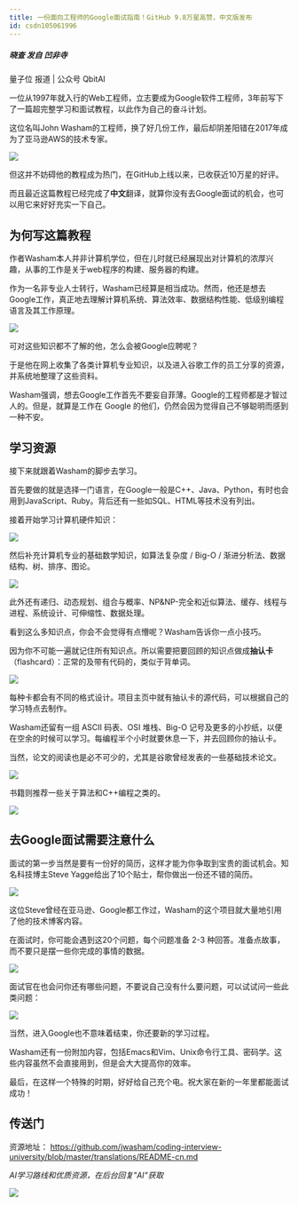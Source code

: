 ```yaml
---
title: 一份面向工程师的Google面试指南！GitHub 9.8万星高赞，中文版发布
id: csdn105061996
---
```


##### 晓查 发自 凹非寺 
量子位 报道 | 公众号 QbitAI

一位从1997年就入行的Web工程师，立志要成为Google软件工程师，3年前写下了一篇超完整学习和面试教程，以此作为自己的奋斗计划。

这位名叫John Washam的工程师，换了好几份工作，最后却阴差阳错在2017年成为了亚马逊AWS的技术专家。

![](../img/4e8c4bb7a711d7700db4c0a5605e7551.png)

但这并不妨碍他的教程成为热门，在GitHub上线以来，已收获近10万星的好评。

而且最近这篇教程已经完成了**中文**翻译，就算你没有去Google面试的机会，也可以用它来好好充实一下自己。

## 为何写这篇教程

作者Washam本人并非计算机学位，但在儿时就已经展现出对计算机的浓厚兴趣，从事的工作是关于web程序的构建、服务器的构建。

作为一名非专业人士转行，Washam已经算是相当成功。然而，他还是想去Google工作，真正地去理解计算机系统、算法效率、数据结构性能、低级别编程语言及其工作原理。

![](../img/2d625a2fef376ea35545a5a63f5fae67.png)

可对这些知识都不了解的他，怎么会被Google应聘呢？

于是他在网上收集了各类计算机专业知识，以及进入谷歌工作的员工分享的资源，并系统地整理了这些资料。

Washam强调，想去Google工作首先不要妄自菲薄。Google的工程师都是才智过人的。但是，就算是工作在 Google 的他们，仍然会因为觉得自己不够聪明而感到一种不安。

## 学习资源

接下来就跟着Washam的脚步去学习。

首先要做的就是选择一门语言，在Google一般是C++、Java、Python，有时也会用到JavaScript、Ruby。背后还有一些如SQL、HTML等技术没有列出。

接着开始学习计算机硬件知识：

![](../img/ed1c6f1ca53ffbb1ee2ee9c2e0f5f5a8.png)

然后补充计算机专业的基础数学知识，如算法复杂度 / Big-O / 渐进分析法、数据结构、树、排序、图论。

![](../img/296a38e97e460417bf45b622f1d0f9ee.png)

此外还有递归、动态规划、组合与概率、NP&NP-完全和近似算法、缓存、线程与进程、系统设计、可伸缩性、数据处理。

看到这么多知识点，你会不会觉得有点懵呢？Washam告诉你一点小技巧。

因为你不可能一遍就记住所有知识点。所以需要把要回顾的知识点做成**抽认卡**（flashcard）：正常的及带有代码的，类似于背单词。

![](../img/7765b0565be714b65086b1e86e0b9088.png)

每种卡都会有不同的格式设计。项目主页中就有抽认卡的源代码，可以根据自己的学习特点去制作。

Washam还留有一组 ASCII 码表、OSI 堆栈、Big-O 记号及更多的小抄纸，以便在空余的时候可以学习。每编程半个小时就要休息一下，并去回顾你的抽认卡。

当然，论文的阅读也是必不可少的，尤其是谷歌曾经发表的一些基础技术论文。

![](../img/e49d1f81be8b57acfd415ccf62d26e18.png)

书籍则推荐一些关于算法和C++编程之类的。

![](../img/a3a82b1667e60c923584b43272a5c600.png)

## 去Google面试需要注意什么

面试的第一步当然是要有一份好的简历，这样才能为你争取到宝贵的面试机会。知名科技博主Steve Yagge给出了10个贴士，帮你做出一份还不错的简历。

![](../img/3e316bff0d5d1947589845097ccc48f7.png)

这位Steve曾经在亚马逊、Google都工作过，Washam的这个项目就大量地引用了他的技术博客内容。

在面试时，你可能会遇到这20个问题，每个问题准备 2-3 种回答。准备点故事，而不要只是摆一些你完成的事情的数据。

![](../img/732551b649148db73521e5fd6fa95c3b.png)

面试官在也会问你还有哪些问题，不要说自己没有什么要问题，可以试试问一些此类问题：

![](../img/f88ca41225f93122fa72436370d11399.png)

当然，进入Google也不意味着结束，你还要新的学习过程。

Washam还有一份附加内容，包括Emacs和Vim、Unix命令行工具、密码学。这些内容虽然不会直接用到，但是会大大提高你的效率。

最后，在这样一个特殊的时期，好好给自己充个电。祝大家在新的一年里都能面试成功！

## 传送门

资源地址：
https://github.com/jwasham/coding-interview-university/blob/master/translations/README-cn.md

*AI学习路线和优质资源，在后台回复"AI"获取*

![](../img/ac1260bd6d55ebcd4401293b8b1ef5ff.png)